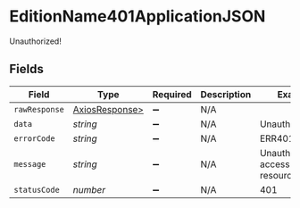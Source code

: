 # EditionName401ApplicationJSON

Unauthorized!


## Fields

| Field                                                    | Type                                                     | Required                                                 | Description                                              | Example                                                  |
| -------------------------------------------------------- | -------------------------------------------------------- | -------------------------------------------------------- | -------------------------------------------------------- | -------------------------------------------------------- |
| `rawResponse`                                            | [AxiosResponse>](https://axios-http.com/docs/res_schema) | :heavy_minus_sign:                                       | N/A                                                      |                                                          |
| `data`                                                   | *string*                                                 | :heavy_minus_sign:                                       | N/A                                                      | Unauthenticated.                                         |
| `errorCode`                                              | *string*                                                 | :heavy_minus_sign:                                       | N/A                                                      | ERR401                                                   |
| `message`                                                | *string*                                                 | :heavy_minus_sign:                                       | N/A                                                      | Unauthorized to access this resource(s)                  |
| `statusCode`                                             | *number*                                                 | :heavy_minus_sign:                                       | N/A                                                      | 401                                                      |
